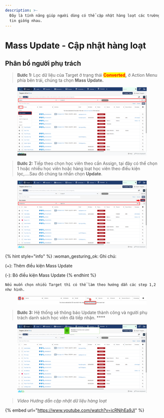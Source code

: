 ```yaml
---
description: >-
  Đây là tính năng giúp người dùng có thể cập nhật hàng loạt các trường thông
  tin giống nhau.
---
```


# Mass Update - Cập nhật hàng loạt

## Phân bổ người phụ trách

> **Bước 1:** Lọc dữ liệu của Target ở trạng thái <mark style="color:red;">**Converted**</mark>**,** ở Action Menu phía bên trái, chúng ta chọn **Mass Update.**

<figure><img src="../../.gitbook/assets/image (147).png" alt=""><figcaption></figcaption></figure>

> **Bước 2:** Tiếp theo chọn học viên theo cần Assign, tại đây có thể chọn 1 hoặc nhiều học viên hoặc hàng loạt học viên theo điều kiện lọc,….Sau đó chúng ta nhấn chọn **Update**.

<figure><img src="../../.gitbook/assets/image (107).png" alt=""><figcaption></figcaption></figure>

{% hint style="info" %}
:woman\_gesturing\_ok: Ghi chú:

(+): Thêm điều kiện Mass Update&#x20;

(-): Bỏ điều kiện Mass Update
{% endhint %}

```
Nếu muốn chọn nhiều Target thì có thể làm theo hướng dẫn các step 1,2 như hình.
```

<figure><img src="../../.gitbook/assets/image (142).png" alt=""><figcaption></figcaption></figure>

> **Bước 3:** Hệ thống sẽ thông báo Update thành công và người phụ trách danh sách học viên đã tiếp nhận.   ****  &#x20;

<figure><img src="../../.gitbook/assets/image (145).png" alt=""><figcaption></figcaption></figure>

> _Video Hướng dẫn cập nhật dữ liệu hàng loạt_&#x20;

{% embed url="https://www.youtube.com/watch?v=icRNjhEa9JI" %}
